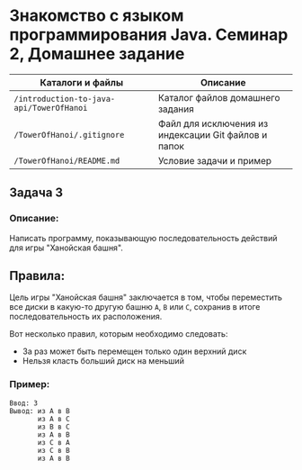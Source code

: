 # Знакомство с языком программирования Java. Семинар 2, Домашнее задание

Каталоги и файлы                         | Описание
-----------------------------------------|-----------------------------------------------------
`/introduction-to-java-api/TowerOfHanoi` | Каталог файлов домашнего задания
`/TowerOfHanoi/.gitignore`               | Файл для исключения из индексации Git файлов и папок
`/TowerOfHanoi/README.md`                | Условие задачи и пример

## Задача 3

### Описание:

Написать программу, показывающую последовательность действий для игры "Ханойская башня".

## Правила:

Цель игры "Ханойская башня" заключается в том, чтобы переместить все диски в какую-то другую башню `A`, `B` или `C`, сохранив в итоге последовательность их расположения.

Вот несколько правил, которым необходимо следовать:
- За раз может быть перемещен только один верхний диск
- Нельзя класть больший диск на меньший

### Пример:

```
Ввод: 3
Вывод: из A в B
       из A в C
       из B в C
       из A в B
       из C в A
       из C в B
       из A в B
```


